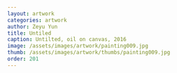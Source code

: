 ```yaml
---
layout: artwork
categories: artwork
author: Zeyu Yun
title: Untiled
caption: Untilted, oil on canvas, 2016
image: /assets/images/artwork/painting009.jpg
thumb: /assets/images/artwork/thumbs/painting009.jpg
order: 201
---
```

